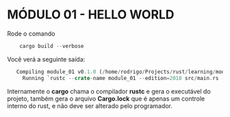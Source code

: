 # MÓDULO 01 - HELLO WORLD

Rode o comando 
```rust
    cargo build --verbose
```

Você verá a seguinte saída:
```rust 
   Compiling module_01 v0.1.0 (/home/rodrigo/Projects/rust/learning/module_01)
     Running `rustc --crate-name module_01 --edition=2018 src/main.rs --error-format=json --json=diagnostic-rendered-ansi --crate-type bin --emit=dep-info,link -C embed-bitcode=no -C debuginfo=2 -C metadata=8e1f0fec5ddb9ffe -C extra-filename=-8e1f0fec5ddb9ffe --out-dir /home/rodrigo/Projects/rust/learning/module_01/target/debug/deps -C incremental=/home/rodrigo/Projects/rust/learni
```
Internamente o **cargo** chama o compilador **rustc** e gera o executável do projeto, também gera o arquivo **Cargo.lock** que é apenas um controle interno do rust, e não deve ser alterado pelo programador.